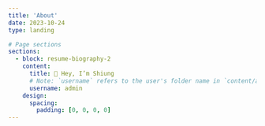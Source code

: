 ```yaml
---
title: 'About'
date: 2023-10-24
type: landing

# Page sections
sections:
  - block: resume-biography-2
    content:
      title: 👋 Hey, I’m Shiung
      # Note: `username` refers to the user's folder name in `content/authors/`
      username: admin
    design:
      spacing:
        padding: [0, 0, 0, 0]
---
```

